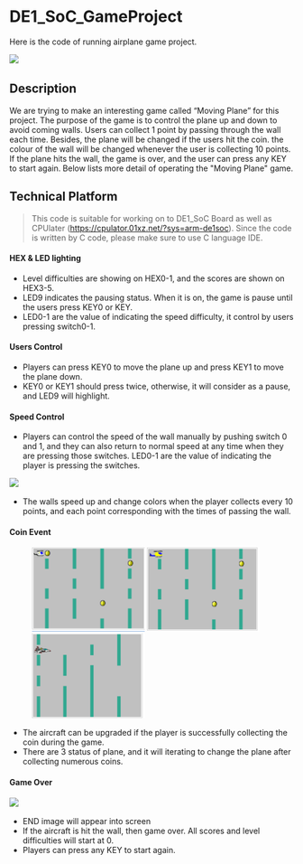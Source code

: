 # DE1_SoC_GameProject
Here is the code of running airplane game project. 

<img src="C:\Users\Danie\Documents\GitHub\DE1_SoC_GameProject\img\1.PNG" />

## Description
We are trying to make an interesting game called “Moving Plane” for this project. The purpose of the game is to control the plane up and down to avoid coming walls. Users can collect 1 point by passing through the wall each time. Besides, the plane will be changed if the users hit the coin. the colour of the wall will be changed whenever the user is collecting 10 points. If the plane hits the wall, the game is over, and the user can press any KEY to start again. Below lists more detail of operating the "Moving Plane" game.



## Technical  Platform

> This code is suitable for working on to DE1_SoC Board as well as CPUlater (https://cpulator.01xz.net/?sys=arm-de1soc). Since the code is written by C code, please make sure to use C language IDE.




#### HEX & LED lighting
* Level difficulties are showing on HEX0-1, and the scores are shown on 
  HEX3-5. 
*  LED9 indicates the pausing status. When it is on, the game is pause until the users press KEY0 or KEY.
* LED0-1 are the value of indicating the speed difficulty, it control by users pressing switch0-1. 

#### Users Control
* Players can press KEY0 to move the plane up and press KEY1 to move the plane down. 
* KEY0 or KEY1 should press twice, otherwise, it will consider as a pause, and LED9 will highlight.

#### Speed Control

* Players can control the speed of the wall manually by pushing switch 0 
and 1, and they can also return to normal speed at any time when they 
are pressing those switches. LED0-1 are the value of indicating the 
player is pressing the switches. 

<img src="C:\Users\Danie\Documents\GitHub\DE1_SoC_GameProject\img\5.PNG" />

* The walls speed up and change colors when the player collects every 
10 points, and each point corresponding with the times of passing the 
wall. 

#### Coin Event

<figure class="third">
    <img src="./img/2.PNG" width="200" height="150"> </img>
    <img src="./img/3.png" width="200" height="150"> </img>
    <img src="./img/6.png" width="200" height="150"> </img>
</figure>




* The aircraft can be upgraded if the player is successfully collecting the 
  coin during the game. 
*  There are 3 status of plane, and it will iterating to change the plane after collecting numerous coins.

#### Game Over

<img src="C:\Users\Danie\Documents\GitHub\DE1_SoC_GameProject\img\4.PNG"/>

* END image will appear into screen  
* If the aircraft is hit the wall, then game over. All scores and level difficulties will start at 0.
* Players can press any KEY to start again.

